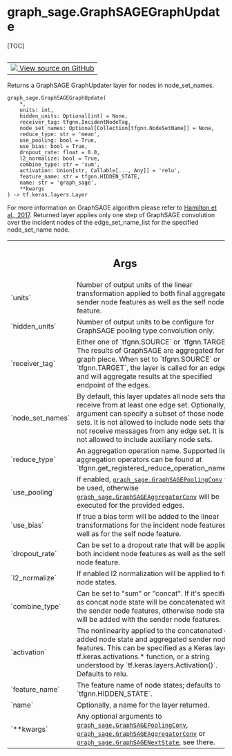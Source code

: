 <!-- lint-g3mark -->

# graph_sage.GraphSAGEGraphUpdate

[TOC]

<!-- Insert buttons and diff -->

<table class="tfo-notebook-buttons tfo-api nocontent" align="left">
<td>
  <a target="_blank" href="https://github.com/tensorflow/gnn/tree/master/tensorflow_gnn/models/graph_sage/layers.py#L475-L588">
    <img src="https://www.tensorflow.org/images/GitHub-Mark-32px.png" />
    View source on GitHub
  </a>
</td>
</table>

Returns a GraphSAGE GraphUpdater layer for nodes in node_set_names.

<pre class="devsite-click-to-copy prettyprint lang-py tfo-signature-link">
<code>graph_sage.GraphSAGEGraphUpdate(
    *,
    units: int,
    hidden_units: Optional[int] = None,
    receiver_tag: tfgnn.IncidentNodeTag,
    node_set_names: Optional[Collection[tfgnn.NodeSetName]] = None,
    reduce_type: str = &#x27;mean&#x27;,
    use_pooling: bool = True,
    use_bias: bool = True,
    dropout_rate: float = 0.0,
    l2_normalize: bool = True,
    combine_type: str = &#x27;sum&#x27;,
    activation: Union[str, Callable[..., Any]] = &#x27;relu&#x27;,
    feature_name: str = tfgnn.HIDDEN_STATE,
    name: str = &#x27;graph_sage&#x27;,
    **kwargs
) -> tf.keras.layers.Layer
</code></pre>

<!-- Placeholder for "Used in" -->

For more information on GraphSAGE algorithm please refer to [Hamilton et
al., 2017](https://arxiv.org/abs/1706.02216). Returned layer applies only one
step of GraphSAGE convolution over the incident nodes of the
edge_set_name_list for the specified node_set_name node.

<!-- Tabular view -->

 <table class="responsive fixed orange">
<colgroup><col width="214px"><col></colgroup>
<tr><th colspan="2"><h2 class="add-link">Args</h2></th></tr>

<tr>
<td>
`units`<a id="units"></a>
</td>
<td>
Number of output units of the linear transformation applied to both
final aggregated sender node features as well as the self node feature.
</td>
</tr><tr>
<td>
`hidden_units`<a id="hidden_units"></a>
</td>
<td>
Number of output units to be configure for GraphSAGE pooling
type convolution only.
</td>
</tr><tr>
<td>
`receiver_tag`<a id="receiver_tag"></a>
</td>
<td>
Either one of `tfgnn.SOURCE` or `tfgnn.TARGET`. The results of
GraphSAGE are aggregated for this graph piece. When set to `tfgnn.SOURCE`
or `tfgnn.TARGET`, the layer is called for an edge set and will aggregate
results at the specified endpoint of the edges.
</td>
</tr><tr>
<td>
`node_set_names`<a id="node_set_names"></a>
</td>
<td>
By default, this layer updates all node sets that receive
from at least one edge set. Optionally, this argument can specify a subset
of those node sets. It is not allowed to include node sets that do not
receive messages from any edge set. It is also not allowed to include
auxiliary node sets.
</td>
</tr><tr>
<td>
`reduce_type`<a id="reduce_type"></a>
</td>
<td>
An aggregation operation name. Supported list of aggregation
operators can be found at `tfgnn.get_registered_reduce_operation_names()`.
</td>
</tr><tr>
<td>
`use_pooling`<a id="use_pooling"></a>
</td>
<td>
If enabled, <a href="../graph_sage/GraphSAGEPoolingConv.md"><code>graph_sage.GraphSAGEPoolingConv</code></a> will be used,
otherwise <a href="../graph_sage/GraphSAGEAggregatorConv.md"><code>graph_sage.GraphSAGEAggregatorConv</code></a> will be executed for the
provided edges.
</td>
</tr><tr>
<td>
`use_bias`<a id="use_bias"></a>
</td>
<td>
If true a bias term will be added to the linear transformations
for the incident node features as well as for the self node feature.
</td>
</tr><tr>
<td>
`dropout_rate`<a id="dropout_rate"></a>
</td>
<td>
Can be set to a dropout rate that will be applied to both
incident node features as well as the self node feature.
</td>
</tr><tr>
<td>
`l2_normalize`<a id="l2_normalize"></a>
</td>
<td>
If enabled l2 normalization will be applied to final node
states.
</td>
</tr><tr>
<td>
`combine_type`<a id="combine_type"></a>
</td>
<td>
Can be set to "sum" or "concat". If it's specified as concat
node state will be concatenated with the sender node features, otherwise
node state will be added with the sender node features.
</td>
</tr><tr>
<td>
`activation`<a id="activation"></a>
</td>
<td>
The nonlinearity applied to the concatenated or added node state
and aggregated sender node features. This can be specified as a Keras
layer, a tf.keras.activations.* function, or a string understood by
`tf.keras.layers.Activation()`. Defaults to relu.
</td>
</tr><tr>
<td>
`feature_name`<a id="feature_name"></a>
</td>
<td>
The feature name of node states; defaults to
`tfgnn.HIDDEN_STATE`.
</td>
</tr><tr>
<td>
`name`<a id="name"></a>
</td>
<td>
Optionally, a name for the layer returned.
</td>
</tr><tr>
<td>
`**kwargs`<a id="**kwargs"></a>
</td>
<td>
Any optional arguments to <a href="../graph_sage/GraphSAGEPoolingConv.md"><code>graph_sage.GraphSAGEPoolingConv</code></a>,
<a href="../graph_sage/GraphSAGEAggregatorConv.md"><code>graph_sage.GraphSAGEAggregatorConv</code></a> or <a href="../graph_sage/GraphSAGENextState.md"><code>graph_sage.GraphSAGENextState</code></a>,
see there.
</td>
</tr>
</table>
